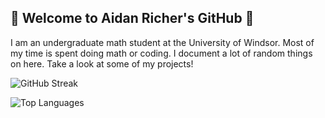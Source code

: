 ## 👾 Welcome to Aidan Richer's GitHub 👾

I am an undergraduate math student at the University of Windsor. Most of my time is spent doing math or coding. I document a lot of random things on here. Take a look at some of my projects!

![GitHub Streak](https://github-readme-streak-stats.herokuapp.com/?user=aricher1&theme=radical)

![Top Languages](https://github-readme-stats.vercel.app/api/top-langs/?username=aricher1&layout=compact&theme=radical)
